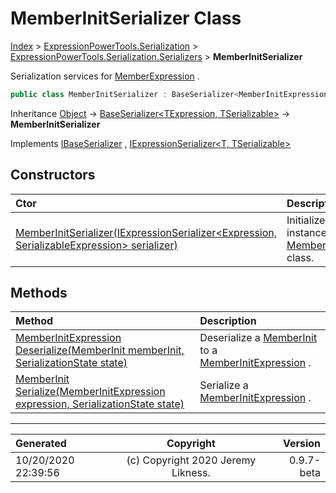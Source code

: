 ﻿# MemberInitSerializer Class

[Index](../index.md) > [ExpressionPowerTools.Serialization](ExpressionPowerTools.Serialization.a.md) > [ExpressionPowerTools.Serialization.Serializers](ExpressionPowerTools.Serialization.Serializers.n.md) > **MemberInitSerializer**

Serialization services for [MemberExpression](https://docs.microsoft.com/dotnet/api/system.linq.expressions.memberexpression) .

```csharp
public class MemberInitSerializer : BaseSerializer<MemberInitExpression, MemberInit>, IExpressionSerializer<MemberInitExpression, MemberInit>, IBaseSerializer
```

Inheritance [Object](https://docs.microsoft.com/dotnet/api/system.object) → [BaseSerializer&lt;TExpression, TSerializable>](ExpressionPowerTools.Serialization.Serializers.BaseSerializer`2.cs.md) → **MemberInitSerializer**

Implements  [IBaseSerializer](ExpressionPowerTools.Serialization.Signatures.IBaseSerializer.i.md) ,  [IExpressionSerializer&lt;T, TSerializable>](ExpressionPowerTools.Serialization.Signatures.IExpressionSerializer`2.i.md) 

## Constructors

| Ctor | Description |
| :-- | :-- |
| [MemberInitSerializer(IExpressionSerializer&lt;Expression, SerializableExpression> serializer)](ExpressionPowerTools.Serialization.Serializers.MemberInitSerializer.ctor.md#memberinitserializeriexpressionserializerexpression-serializableexpression-serializer) | Initializes a new instance of the [MemberInitSerializer](ExpressionPowerTools.Serialization.Serializers.MemberInitSerializer.cs.md) class. |
## Methods

| Method | Description |
| :-- | :-- |
| [MemberInitExpression Deserialize(MemberInit memberInit, SerializationState state)](ExpressionPowerTools.Serialization.Serializers.MemberInitSerializer.Deserialize.m.md) | Deserialize a [MemberInit](ExpressionPowerTools.Serialization.Serializers.MemberInit.cs.md) to a [MemberInitExpression](https://docs.microsoft.com/dotnet/api/system.linq.expressions.memberinitexpression) . |
| [MemberInit Serialize(MemberInitExpression expression, SerializationState state)](ExpressionPowerTools.Serialization.Serializers.MemberInitSerializer.Serialize.m.md) | Serialize a [MemberInitExpression](https://docs.microsoft.com/dotnet/api/system.linq.expressions.memberinitexpression) . |

---

| Generated | Copyright | Version |
| :-- | :-: | --: |
| 10/20/2020 22:39:56 | (c) Copyright 2020 Jeremy Likness. | 0.9.7-beta |
